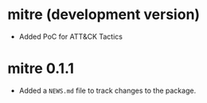 # mitre (development version)
* Added PoC for ATT&CK Tactics

# mitre 0.1.1

* Added a `NEWS.md` file to track changes to the package.
